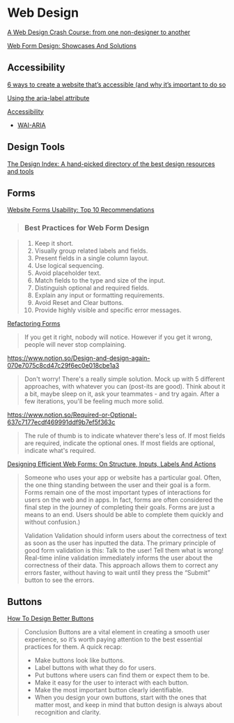 # Web Design

[A Web Design Crash Course: from one non-designer to another](https://medium.freecodecamp.org/a-web-design-crash-course-from-one-non-designer-to-another-a6f8da0e6aa)

[Web Form Design: Showcases And Solutions](https://www.smashingmagazine.com/web-form-design-showcases-and-solutions/)

## Accessibility

[6 ways to create a website that’s accessible (and why it’s important to do so](https://thenextweb.com/podium/2019/08/19/6-ways-to-create-a-website-thats-accessible-and-why-its-important-to-do-so/)

[Using the aria-label attribute](https://developer.mozilla.org/en-US/docs/Web/Accessibility/ARIA/ARIA_Techniques/Using_the_aria-label_attribute)

[Accessibility](https://reactjs.org/docs/accessibility.html)

- [WAI-ARIA](https://reactjs.org/docs/accessibility.html#wai-aria)

## Design Tools

[The Design Index: A hand-picked directory of the best design resources and tools](https://www.thedesignindex.co)

## Forms

[Website Forms Usability: Top 10 Recommendations](https://www.nngroup.com/articles/web-form-design/)

>### Best Practices for Web Form Design

>1. Keep it short.
>2. Visually group related labels and fields.
>3. Present fields in a single column layout.
>4. Use logical sequencing.
>5. Avoid placeholder text.
>6. Match fields to the type and size of the input.
>7. Distinguish optional and required fields.
>8. Explain any input or formatting requirements.
>9. Avoid Reset and Clear buttons.
>10. Provide highly visible and specific error messages.

[Refactoring Forms](https://www.notion.so/Refactoring-Forms-a9dbe949ac7242f0a87b59908b27c9ce)

>If you get it right, nobody will notice. However if you get it wrong, people will never stop complaining.

<https://www.notion.so/Design-and-design-again-070e7075c8cd47c29f6ec0e018cbe1a3>

>Don't worry! There's a really simple solution. Mock up with 5 different approaches, with whatever you can (post-its are good). Think about it a bit, maybe sleep on it, ask your teammates - and try again. After a few iterations, you'll be feeling much more solid.

<https://www.notion.so/Required-or-Optional-637c7177ecdf469991ddf9b7ef5f363c>

>The rule of thumb is to indicate whatever there's less of. If most fields are required, indicate the optional ones. If most fields are optional, indicate what's required.

[Designing Efficient Web Forms: On Structure, Inputs, Labels And Actions](https://www.smashingmagazine.com/2017/06/designing-efficient-web-forms/)

>Someone who uses your app or website has a particular goal. Often, the one thing standing between the user and their goal is a form. Forms remain one of the most important types of interactions for users on the web and in apps. In fact, forms are often considered the final step in the journey of completing their goals. Forms are just a means to an end. Users should be able to complete them quickly and without confusion.)
>
>Validation
>Validation should inform users about the correctness of text as soon as the user has inputted the data. The primary principle of good form validation is this: Talk to the user! Tell them what is wrong! Real-time inline validation immediately informs the user about the correctness of their data. This approach allows them to correct any errors faster, without having to wait until they press the “Submit” button to see the errors.

## Buttons

[How To Design Better Buttons](https://www.smashingmagazine.com/2016/11/a-quick-guide-for-designing-better-buttons/)

>Conclusion
>Buttons are a vital element in creating a smooth user experience, so it’s worth paying attention to the best essential practices for them. A quick recap:
>
>- Make buttons look like buttons.
>- Label buttons with what they do for users.
>- Put buttons where users can find them or expect them to be.
>- Make it easy for the user to interact with each button.
>- Make the most important button clearly identifiable.
>- When you design your own buttons, start with the ones that matter most, and keep in mind that button design is always about recognition and clarity.
